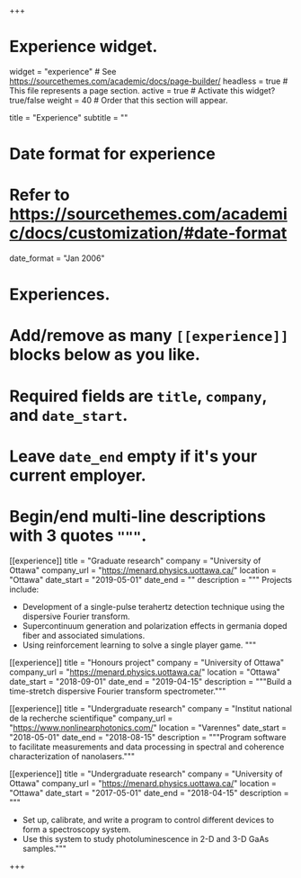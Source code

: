 +++
# Experience widget.
widget = "experience"  # See https://sourcethemes.com/academic/docs/page-builder/
headless = true  # This file represents a page section.
active = true  # Activate this widget? true/false
weight = 40  # Order that this section will appear.

title = "Experience"
subtitle = ""

# Date format for experience
#   Refer to https://sourcethemes.com/academic/docs/customization/#date-format
date_format = "Jan 2006"

# Experiences.
#   Add/remove as many `[[experience]]` blocks below as you like.
#   Required fields are `title`, `company`, and `date_start`.
#   Leave `date_end` empty if it's your current employer.
#   Begin/end multi-line descriptions with 3 quotes `"""`.
[[experience]]
  title = "Graduate research"
  company = "University of Ottawa"
  company_url = "https://menard.physics.uottawa.ca/"
  location = "Ottawa"
  date_start = "2019-05-01"
  date_end = ""
  description = """
  Projects include:
  
  * Development of a single-pulse terahertz detection technique using the dispersive Fourier transform.
  * Supercontinuum generation and polarization effects in germania doped fiber and associated simulations.
  * Using reinforcement learning to solve a single player game.
  """

[[experience]]
  title = "Honours project"
  company = "University of Ottawa"
  company_url = "https://menard.physics.uottawa.ca/"
  location = "Ottawa"
  date_start = "2018-09-01"
  date_end = "2019-04-15"
  description = """Build a time-stretch dispersive Fourier transform spectrometer."""

[[experience]]
  title = "Undergraduate research"
  company = "Institut national de la recherche scientifique"
  company_url = "https://www.nonlinearphotonics.com/"
  location = "Varennes"
  date_start = "2018-05-01"
  date_end = "2018-08-15"
  description = """Program software to facilitate measurements and data processing in spectral and coherence characterization of nanolasers."""

[[experience]]
  title = "Undergraduate research"
  company = "University of Ottawa"
  company_url = "https://menard.physics.uottawa.ca/"
  location = "Ottawa"
  date_start = "2017-05-01"
  date_end = "2018-04-15"
  description = """
  * Set up, calibrate, and write a program to control different devices to form a spectroscopy system.
  * Use this system to study photoluminescence in 2-D and 3-D GaAs samples."""

+++
